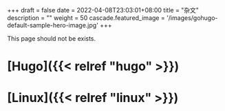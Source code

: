 +++ 
draft = false
date = 2022-04-08T23:03:01+08:00
title = "杂文"
description = ""
weight = 50
cascade.featured_image = '/images/gohugo-default-sample-hero-image.jpg'
+++

This page should not be exists.

# [Hugo]({{< relref "hugo" >}})

# [Linux]({{< relref "linux" >}})


